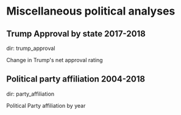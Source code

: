# Miscellaneous political analyses

## Trump Approval by state 2017-2018
dir: trump_approval

Change in Trump's net approval rating


## Political party affiliation 2004-2018
dir: party_affiliation

Political Party affiliation by year
